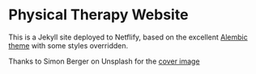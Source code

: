 # Physical Therapy Website

This is a Jekyll site deployed to Netflify, based on the excellent [Alembic theme](https://github.com/daviddarnes/alembic-kit) with some styles overridden.

Thanks to Simon Berger on Unsplash for the [cover image](https://unsplash.com/photos/twukN12EN7c)

